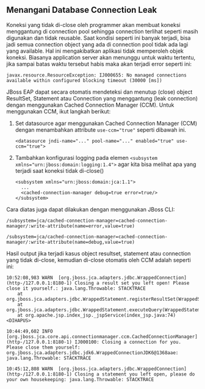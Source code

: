 ## Menangani Database Connection Leak

Koneksi yang tidak di-close oleh programmer akan membuat koneksi menggantung di connection pool sehingga connection terlihat seperti masih digunakan dan tidak reusable. Saat kondisi 
seperti ini banyak terjadi, bisa jadi semua connection object yang ada di connection pool tidak ada lagi yang available. Hal ini mengakibatkan aplikasi tidak memperoleh objek koneksi. Biasanya application server akan menunggu untuk waktu tertentu, jika sampai batas waktu tersebut habis maka akan terjadi error seperti ini:

```
javax.resource.ResourceException: IJ000655: No managed connections available within configured blocking timeout (30000 [ms])
```

JBoss EAP dapat secara otomatis mendeteksi dan menutup (close) object ResultSet, Statement atau Connection yang menggantung (leak connection) dengan menggunakan Cached Connection Manager (CCM). Untuk menggunakan CCM, ikut langkah berikut:

1. Set datasource agar menggunakan Cached Connection Manager (CCM) dengan menambahkan attribute `use-ccm="true"` seperti dibawah ini.


	```
	<datasource jndi-name="..." pool-name="..." enabled="true" use-ccm="true">
	```

2. Tambahkan konfigurasi logging pada elemen `<subsystem xmlns="urn:jboss:domain:logging:1.4">` agar kita bisa melihat apa yang terjadi saat koneksi tidak di-close()

	```
	<subsystem xmlns="urn:jboss:domain:jca:1.1">
	  ...
	  <cached-connection-manager debug=true error=true/>
	</subsystem> 
	```


Cara diatas juga dapat dilakukan dengan menggunakan JBoss CLI:

```
/subsystem=jca/cached-connection-manager=cached-connection-manager/:write-attribute(name=error,value=true)

/subsystem=jca/cached-connection-manager=cached-connection-manager/:write-attribute(name=debug,value=true)
```

Hasil output jika terjadi kasus object resultset, statement atau connection yang tidak di-close, kemudian di-close otomatis oleh CCM adalah seperti ini:

```
10:52:08,983 WARN  [org.jboss.jca.adapters.jdbc.WrappedConnection] (http-/127.0.0.1:8180-1) Closing a result set you left open! Please close it yourself.: java.lang.Throwable: STACKTRACE
	at org.jboss.jca.adapters.jdbc.WrappedStatement.registerResultSet(WrappedStatement.java:1357)
	at org.jboss.jca.adapters.jdbc.WrappedStatement.executeQuery(WrappedStatement.java:345)
	at org.apache.jsp.index_jsp._jspService(index_jsp.java:74)
<DIHAPUS>
```

```
10:44:49,602 INFO  [org.jboss.jca.core.api.connectionmanager.ccm.CachedConnectionManager] (http-/127.0.0.1:8180-1) IJ000100: Closing a connection for you. Please close them yourself: org.jboss.jca.adapters.jdbc.jdk6.WrappedConnectionJDK6@1368aae: java.lang.Throwable: STACKTRACE
```

```
10:45:12,808 WARN  [org.jboss.jca.adapters.jdbc.WrappedConnection] (http-/127.0.0.1:8180-1) Closing a statement you left open, please do your own housekeeping: java.lang.Throwable: STACKTRACE
```
